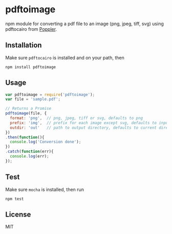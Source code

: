# pdftoimage

npm module for converting a pdf file to an image (png, jpeg, tiff, svg) using pdftocairo from [Poppler](https://poppler.freedesktop.org/).

## Installation
Make sure `pdftocairo` is installed and on your path, then
```
npm install pdftoimage
```

## Usage
```javascript
var pdftoimage = require('pdftoimage');
var file = 'sample.pdf';

// Returns a Promise
pdftoimage(file, {
  format: 'png',  // png, jpeg, tiff or svg, defaults to png
  prefix: 'img',  // prefix for each image except svg, defaults to input filename
  outdir: 'out'   // path to output directory, defaults to current directory
})
.then(function(){
  console.log('Conversion done');
})
.catch(function(err){
  console.log(err);
});
```

## Test
Make sure `mocha` is installed, then run
```
npm test
```

## License
MIT